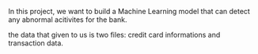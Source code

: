 In this project, we want to build a Machine Learning model that can detect any abnormal acitivites for the bank.

the data that given to us is two files: credit card informations and transaction data.
